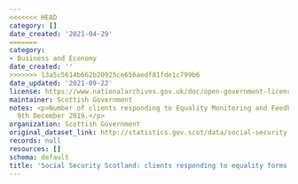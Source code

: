 ```yaml
---
<<<<<<< HEAD
category: []
date_created: '2021-04-29'
=======
category:
- Business and Economy
date_created: ''
>>>>>>> 13a5c5614b662b20925ce656aedf81fde1c799b6
date_updated: '2021-09-22'
license: https://www.nationalarchives.gov.uk/doc/open-government-licence/version/3/
maintainer: Scottish Government
notes: <p>Number of clients responding to Equality Monitoring and Feedback forms since
  9th December 2019.</p>
organization: Scottish Government
original_dataset_link: http://statistics.gov.scot/data/social-security-scotland-clients-responding-to-equality-forms
records: null
resources: []
schema: default
title: 'Social Security Scotland: clients responding to equality forms'
---
```


